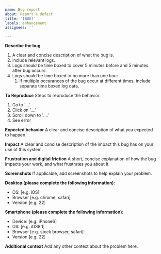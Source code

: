 ```yaml
---
name: Bug report
about: Report a defect
title: '[BUG]'
labels: enhancement
assignees: ''

---
```


**Describe the bug**
1. A clear and concise description of what the bug is. 
1. Include relevant logs.
1. Logs should be time boxed to cover 5 minutes before and 5 minutes after bug occurs.
1. Logs should be time boxed to no more than one hour. 
   1. If multiple occurances of the bug occur at different times, include separate time boxed log data.

**To Reproduce**
Steps to reproduce the behavior:
1. Go to '...'
2. Click on '....'
3. Scroll down to '....'
4. See error

**Expected behavior**
A clear and concise description of what you expected to happen.

**Impact**
A clear and concise description of the impact this bug has on your use of this system.

**Frustration and digital friction**
A short, concise explanation of how the bug impacts your work, and what frustrates you about it.


**Screenshots**
If applicable, add screenshots to help explain your problem.

**Desktop (please complete the following information):**
 - OS: [e.g. iOS]
 - Browser [e.g. chrome, safari]
 - Version [e.g. 22]

**Smartphone (please complete the following information):**
 - Device: [e.g. iPhone6]
 - OS: [e.g. iOS8.1]
 - Browser [e.g. stock browser, safari]
 - Version [e.g. 22]

**Additional context**
Add any other context about the problem here.

